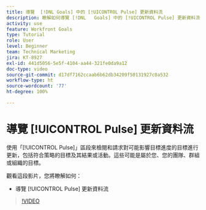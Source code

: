 ```yaml
---
title: 導覽  [!DNL Goals] 中的 [!UICONTROL Pulse] 更新資料流
description: 瞭解如何導覽 [!DNL   Goals] 中的 [!UICONTROL Pulse] 更新資料流。
activity: use
feature: Workfront Goals
type: Tutorial
role: User
level: Beginner
team: Technical Marketing
jira: KT-8927
exl-id: 441d5056-5e5f-4104-aa44-321fe0da9a12
doc-type: video
source-git-commit: d17df7162ccaab6b62db34209f50131927c0a532
workflow-type: ht
source-wordcount: '77'
ht-degree: 100%

---
```


# 導覽 [!UICONTROL Pulse] 更新資料流

使用「[!UICONTROL Pulse]」區段來檢閱和請求對可能影響目標進度的目標進行更新，包括符合策略的目標及其結果或活動。這些可能是屬於您、您的團隊、群組或組織的目標。

觀看這段影片，您將瞭解如何：

* 導覽 [!UICONTROL Pulse] 更新資料流

>[!VIDEO](https://video.tv.adobe.com/v/335199/?quality=12&learn=on&enablevpops)
